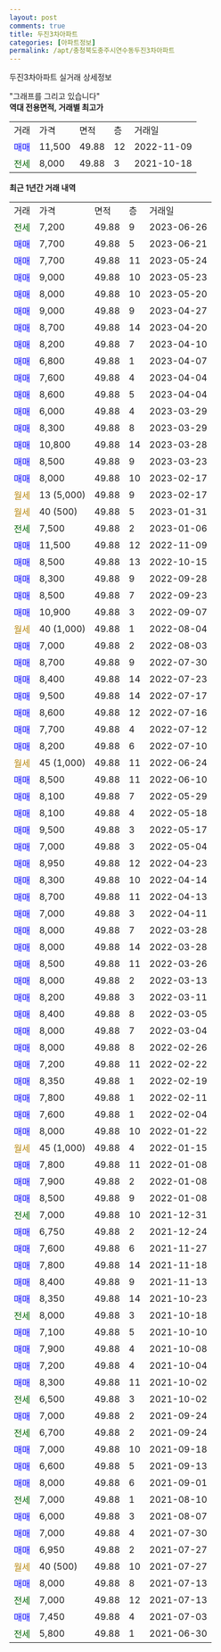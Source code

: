 ```yaml
---
layout: post
comments: true
title: 두진3차아파트
categories: [아파트정보]
permalink: /apt/충청북도충주시연수동두진3차아파트
---
```


두진3차아파트 실거래 상세정보

<script type="text/javascript">
  google.charts.load('current', {'packages':['line', 'corechart']});
  google.charts.setOnLoadCallback(drawChart);

  function drawChart() {
    var data = new google.visualization.DataTable();
    data.addColumn('date', '거래일');
    data.addColumn('number', "매매");
    data.addColumn('number', "전세");
    data.addColumn('number', "전매");

    data.addRows([[new Date(Date.parse("2023-06-26")), null, 7200, null], [new Date(Date.parse("2023-06-21")), 7700, null, null], [new Date(Date.parse("2023-05-24")), 7700, null, null], [new Date(Date.parse("2023-05-23")), 9000, null, null], [new Date(Date.parse("2023-05-20")), 8000, null, null], [new Date(Date.parse("2023-04-27")), 9000, null, null], [new Date(Date.parse("2023-04-20")), 8700, null, null], [new Date(Date.parse("2023-04-10")), 8200, null, null], [new Date(Date.parse("2023-04-07")), 6800, null, null], [new Date(Date.parse("2023-04-04")), 7600, null, null], [new Date(Date.parse("2023-04-04")), 8600, null, null], [new Date(Date.parse("2023-03-29")), 6000, null, null], [new Date(Date.parse("2023-03-29")), 8300, null, null], [new Date(Date.parse("2023-03-28")), 10800, null, null], [new Date(Date.parse("2023-03-23")), 8500, null, null], [new Date(Date.parse("2023-02-17")), 8000, null, null], [new Date(Date.parse("2023-02-17")), null, null, null], [new Date(Date.parse("2023-01-31")), null, null, null], [new Date(Date.parse("2023-01-06")), null, 7500, null], [new Date(Date.parse("2022-11-09")), 11500, null, null], [new Date(Date.parse("2022-10-15")), 8500, null, null], [new Date(Date.parse("2022-09-28")), 8300, null, null], [new Date(Date.parse("2022-09-23")), 8500, null, null], [new Date(Date.parse("2022-09-07")), 10900, null, null], [new Date(Date.parse("2022-08-04")), null, null, null], [new Date(Date.parse("2022-08-03")), 7000, null, null], [new Date(Date.parse("2022-07-30")), 8700, null, null], [new Date(Date.parse("2022-07-23")), 8400, null, null], [new Date(Date.parse("2022-07-17")), 9500, null, null], [new Date(Date.parse("2022-07-16")), 8600, null, null], [new Date(Date.parse("2022-07-12")), 7700, null, null], [new Date(Date.parse("2022-07-10")), 8200, null, null], [new Date(Date.parse("2022-06-24")), null, null, null], [new Date(Date.parse("2022-06-10")), 8500, null, null], [new Date(Date.parse("2022-05-29")), 8100, null, null], [new Date(Date.parse("2022-05-18")), 8100, null, null], [new Date(Date.parse("2022-05-17")), 9500, null, null], [new Date(Date.parse("2022-05-04")), 7000, null, null], [new Date(Date.parse("2022-04-23")), 8950, null, null], [new Date(Date.parse("2022-04-14")), 8300, null, null], [new Date(Date.parse("2022-04-13")), 8700, null, null], [new Date(Date.parse("2022-04-11")), 7000, null, null], [new Date(Date.parse("2022-03-28")), 8000, null, null], [new Date(Date.parse("2022-03-28")), 8000, null, null], [new Date(Date.parse("2022-03-26")), 8500, null, null], [new Date(Date.parse("2022-03-13")), 8000, null, null], [new Date(Date.parse("2022-03-11")), 8200, null, null], [new Date(Date.parse("2022-03-05")), 8400, null, null], [new Date(Date.parse("2022-03-04")), 8000, null, null], [new Date(Date.parse("2022-02-26")), 8000, null, null], [new Date(Date.parse("2022-02-22")), 7200, null, null], [new Date(Date.parse("2022-02-19")), 8350, null, null], [new Date(Date.parse("2022-02-11")), 7800, null, null], [new Date(Date.parse("2022-02-04")), 7600, null, null], [new Date(Date.parse("2022-01-22")), 8000, null, null], [new Date(Date.parse("2022-01-15")), null, null, null], [new Date(Date.parse("2022-01-08")), 7800, null, null], [new Date(Date.parse("2022-01-08")), 7900, null, null], [new Date(Date.parse("2022-01-08")), 8500, null, null], [new Date(Date.parse("2021-12-31")), null, 7000, null], [new Date(Date.parse("2021-12-24")), 6750, null, null], [new Date(Date.parse("2021-11-27")), 7600, null, null], [new Date(Date.parse("2021-11-18")), 7800, null, null], [new Date(Date.parse("2021-11-13")), 8400, null, null], [new Date(Date.parse("2021-10-23")), 8350, null, null], [new Date(Date.parse("2021-10-18")), null, 8000, null], [new Date(Date.parse("2021-10-10")), 7100, null, null], [new Date(Date.parse("2021-10-08")), 7900, null, null], [new Date(Date.parse("2021-10-04")), 7200, null, null], [new Date(Date.parse("2021-10-02")), 8300, null, null], [new Date(Date.parse("2021-10-02")), null, 6500, null], [new Date(Date.parse("2021-09-24")), 7000, null, null], [new Date(Date.parse("2021-09-24")), null, 6700, null], [new Date(Date.parse("2021-09-18")), 7000, null, null], [new Date(Date.parse("2021-09-13")), 6600, null, null], [new Date(Date.parse("2021-09-01")), 8000, null, null], [new Date(Date.parse("2021-08-10")), null, 7000, null], [new Date(Date.parse("2021-08-07")), 6000, null, null], [new Date(Date.parse("2021-07-30")), 7000, null, null], [new Date(Date.parse("2021-07-27")), 6950, null, null], [new Date(Date.parse("2021-07-27")), null, null, null], [new Date(Date.parse("2021-07-13")), 8000, null, null], [new Date(Date.parse("2021-07-13")), null, 7000, null], [new Date(Date.parse("2021-07-03")), 7450, null, null], [new Date(Date.parse("2021-06-30")), null, 5800, null]]);

    var options = {
      hAxis: {
        format: 'yyyy/MM/dd'
      },    
      lineWidth: 0,
      pointsVisible: true,    
      title: '최근 1년간 유형별 실거래가 분포',
      legend: { position: 'bottom' }
    };

    var formatter = new google.visualization.NumberFormat({pattern:'###,###'} );
    formatter.format(data, 1);
    formatter.format(data, 2);
    
    setTimeout(function() {
        var chart = new google.visualization.LineChart(document.getElementById('columnchart_material'));
        chart.draw(data, (options));
        document.getElementById('loading').style.display = 'none';
    }, 200);
  }
</script>


<div id="loading" style="z-index:20; display: block; margin-left: 0px">"그래프를 그리고 있습니다"</div>
<div id="columnchart_material" style="width: 95%; margin-left: 0px; display: block"></div>
<!-- contents start -->
<b>역대 전용면적, 거래별 최고가</b>
<table class="sortable">
    <tr>
      <td>거래</td>
      <td>가격</td>
      <td>면적</td>
      <td>층</td>
      <td>거래일</td>
    </tr>
        <tr>
          <td><a style="color: blue">매매</a></td>
          <td>11,500</td>
          <td>49.88</td>
          <td>12</td>
          <td>2022-11-09</td>
        </tr>        
        <tr>
              <td><a style="color: darkgreen">전세</a></td>
              <td>8,000</td>
              <td>49.88</td>
              <td>3</td>
              <td>2021-10-18</td>
            </tr>        
    
</table>

<b>최근 1년간 거래 내역</b>

<table class="sortable">
    <tr>
      <td>거래</td>
      <td>가격</td>
      <td>면적</td>
      <td>층</td>
      <td>거래일</td>
    </tr>
    <tr>
      <td><a style="color: darkgreen">전세</a></td>
      <td>7,200</td>
      <td>49.88</td>
      <td>9</td>
      <td>2023-06-26</td>
    </tr>          <tr>
      <td><a style="color: blue">매매</a></td>
      <td>7,700</td>
      <td>49.88</td>
      <td>5</td>
      <td>2023-06-21</td>
    </tr>          <tr>
      <td><a style="color: blue">매매</a></td>
      <td>7,700</td>
      <td>49.88</td>
      <td>11</td>
      <td>2023-05-24</td>
    </tr>          <tr>
      <td><a style="color: blue">매매</a></td>
      <td>9,000</td>
      <td>49.88</td>
      <td>10</td>
      <td>2023-05-23</td>
    </tr>          <tr>
      <td><a style="color: blue">매매</a></td>
      <td>8,000</td>
      <td>49.88</td>
      <td>10</td>
      <td>2023-05-20</td>
    </tr>          <tr>
      <td><a style="color: blue">매매</a></td>
      <td>9,000</td>
      <td>49.88</td>
      <td>9</td>
      <td>2023-04-27</td>
    </tr>          <tr>
      <td><a style="color: blue">매매</a></td>
      <td>8,700</td>
      <td>49.88</td>
      <td>14</td>
      <td>2023-04-20</td>
    </tr>          <tr>
      <td><a style="color: blue">매매</a></td>
      <td>8,200</td>
      <td>49.88</td>
      <td>7</td>
      <td>2023-04-10</td>
    </tr>          <tr>
      <td><a style="color: blue">매매</a></td>
      <td>6,800</td>
      <td>49.88</td>
      <td>1</td>
      <td>2023-04-07</td>
    </tr>          <tr>
      <td><a style="color: blue">매매</a></td>
      <td>7,600</td>
      <td>49.88</td>
      <td>4</td>
      <td>2023-04-04</td>
    </tr>          <tr>
      <td><a style="color: blue">매매</a></td>
      <td>8,600</td>
      <td>49.88</td>
      <td>5</td>
      <td>2023-04-04</td>
    </tr>          <tr>
      <td><a style="color: blue">매매</a></td>
      <td>6,000</td>
      <td>49.88</td>
      <td>4</td>
      <td>2023-03-29</td>
    </tr>          <tr>
      <td><a style="color: blue">매매</a></td>
      <td>8,300</td>
      <td>49.88</td>
      <td>8</td>
      <td>2023-03-29</td>
    </tr>          <tr>
      <td><a style="color: blue">매매</a></td>
      <td>10,800</td>
      <td>49.88</td>
      <td>14</td>
      <td>2023-03-28</td>
    </tr>          <tr>
      <td><a style="color: blue">매매</a></td>
      <td>8,500</td>
      <td>49.88</td>
      <td>9</td>
      <td>2023-03-23</td>
    </tr>          <tr>
      <td><a style="color: blue">매매</a></td>
      <td>8,000</td>
      <td>49.88</td>
      <td>10</td>
      <td>2023-02-17</td>
    </tr>          <tr>
      <td><a style="color: darkgoldenrod">월세</a></td>
      <td>13 (5,000)</td>
      <td>49.88</td>
      <td>9</td>
      <td>2023-02-17</td>
    </tr>          <tr>
      <td><a style="color: darkgoldenrod">월세</a></td>
      <td>40 (500)</td>
      <td>49.88</td>
      <td>5</td>
      <td>2023-01-31</td>
    </tr>          <tr>
      <td><a style="color: darkgreen">전세</a></td>
      <td>7,500</td>
      <td>49.88</td>
      <td>2</td>
      <td>2023-01-06</td>
    </tr>          <tr>
      <td><a style="color: blue">매매</a></td>
      <td>11,500</td>
      <td>49.88</td>
      <td>12</td>
      <td>2022-11-09</td>
    </tr>          <tr>
      <td><a style="color: blue">매매</a></td>
      <td>8,500</td>
      <td>49.88</td>
      <td>13</td>
      <td>2022-10-15</td>
    </tr>          <tr>
      <td><a style="color: blue">매매</a></td>
      <td>8,300</td>
      <td>49.88</td>
      <td>9</td>
      <td>2022-09-28</td>
    </tr>          <tr>
      <td><a style="color: blue">매매</a></td>
      <td>8,500</td>
      <td>49.88</td>
      <td>7</td>
      <td>2022-09-23</td>
    </tr>          <tr>
      <td><a style="color: blue">매매</a></td>
      <td>10,900</td>
      <td>49.88</td>
      <td>3</td>
      <td>2022-09-07</td>
    </tr>          <tr>
      <td><a style="color: darkgoldenrod">월세</a></td>
      <td>40 (1,000)</td>
      <td>49.88</td>
      <td>1</td>
      <td>2022-08-04</td>
    </tr>          <tr>
      <td><a style="color: blue">매매</a></td>
      <td>7,000</td>
      <td>49.88</td>
      <td>2</td>
      <td>2022-08-03</td>
    </tr>          <tr>
      <td><a style="color: blue">매매</a></td>
      <td>8,700</td>
      <td>49.88</td>
      <td>9</td>
      <td>2022-07-30</td>
    </tr>          <tr>
      <td><a style="color: blue">매매</a></td>
      <td>8,400</td>
      <td>49.88</td>
      <td>14</td>
      <td>2022-07-23</td>
    </tr>          <tr>
      <td><a style="color: blue">매매</a></td>
      <td>9,500</td>
      <td>49.88</td>
      <td>14</td>
      <td>2022-07-17</td>
    </tr>          <tr>
      <td><a style="color: blue">매매</a></td>
      <td>8,600</td>
      <td>49.88</td>
      <td>12</td>
      <td>2022-07-16</td>
    </tr>          <tr>
      <td><a style="color: blue">매매</a></td>
      <td>7,700</td>
      <td>49.88</td>
      <td>4</td>
      <td>2022-07-12</td>
    </tr>          <tr>
      <td><a style="color: blue">매매</a></td>
      <td>8,200</td>
      <td>49.88</td>
      <td>6</td>
      <td>2022-07-10</td>
    </tr>          <tr>
      <td><a style="color: darkgoldenrod">월세</a></td>
      <td>45 (1,000)</td>
      <td>49.88</td>
      <td>11</td>
      <td>2022-06-24</td>
    </tr>          <tr>
      <td><a style="color: blue">매매</a></td>
      <td>8,500</td>
      <td>49.88</td>
      <td>11</td>
      <td>2022-06-10</td>
    </tr>          <tr>
      <td><a style="color: blue">매매</a></td>
      <td>8,100</td>
      <td>49.88</td>
      <td>7</td>
      <td>2022-05-29</td>
    </tr>          <tr>
      <td><a style="color: blue">매매</a></td>
      <td>8,100</td>
      <td>49.88</td>
      <td>4</td>
      <td>2022-05-18</td>
    </tr>          <tr>
      <td><a style="color: blue">매매</a></td>
      <td>9,500</td>
      <td>49.88</td>
      <td>3</td>
      <td>2022-05-17</td>
    </tr>          <tr>
      <td><a style="color: blue">매매</a></td>
      <td>7,000</td>
      <td>49.88</td>
      <td>3</td>
      <td>2022-05-04</td>
    </tr>          <tr>
      <td><a style="color: blue">매매</a></td>
      <td>8,950</td>
      <td>49.88</td>
      <td>12</td>
      <td>2022-04-23</td>
    </tr>          <tr>
      <td><a style="color: blue">매매</a></td>
      <td>8,300</td>
      <td>49.88</td>
      <td>10</td>
      <td>2022-04-14</td>
    </tr>          <tr>
      <td><a style="color: blue">매매</a></td>
      <td>8,700</td>
      <td>49.88</td>
      <td>11</td>
      <td>2022-04-13</td>
    </tr>          <tr>
      <td><a style="color: blue">매매</a></td>
      <td>7,000</td>
      <td>49.88</td>
      <td>3</td>
      <td>2022-04-11</td>
    </tr>          <tr>
      <td><a style="color: blue">매매</a></td>
      <td>8,000</td>
      <td>49.88</td>
      <td>7</td>
      <td>2022-03-28</td>
    </tr>          <tr>
      <td><a style="color: blue">매매</a></td>
      <td>8,000</td>
      <td>49.88</td>
      <td>14</td>
      <td>2022-03-28</td>
    </tr>          <tr>
      <td><a style="color: blue">매매</a></td>
      <td>8,500</td>
      <td>49.88</td>
      <td>11</td>
      <td>2022-03-26</td>
    </tr>          <tr>
      <td><a style="color: blue">매매</a></td>
      <td>8,000</td>
      <td>49.88</td>
      <td>2</td>
      <td>2022-03-13</td>
    </tr>          <tr>
      <td><a style="color: blue">매매</a></td>
      <td>8,200</td>
      <td>49.88</td>
      <td>3</td>
      <td>2022-03-11</td>
    </tr>          <tr>
      <td><a style="color: blue">매매</a></td>
      <td>8,400</td>
      <td>49.88</td>
      <td>8</td>
      <td>2022-03-05</td>
    </tr>          <tr>
      <td><a style="color: blue">매매</a></td>
      <td>8,000</td>
      <td>49.88</td>
      <td>7</td>
      <td>2022-03-04</td>
    </tr>          <tr>
      <td><a style="color: blue">매매</a></td>
      <td>8,000</td>
      <td>49.88</td>
      <td>8</td>
      <td>2022-02-26</td>
    </tr>          <tr>
      <td><a style="color: blue">매매</a></td>
      <td>7,200</td>
      <td>49.88</td>
      <td>11</td>
      <td>2022-02-22</td>
    </tr>          <tr>
      <td><a style="color: blue">매매</a></td>
      <td>8,350</td>
      <td>49.88</td>
      <td>1</td>
      <td>2022-02-19</td>
    </tr>          <tr>
      <td><a style="color: blue">매매</a></td>
      <td>7,800</td>
      <td>49.88</td>
      <td>1</td>
      <td>2022-02-11</td>
    </tr>          <tr>
      <td><a style="color: blue">매매</a></td>
      <td>7,600</td>
      <td>49.88</td>
      <td>1</td>
      <td>2022-02-04</td>
    </tr>          <tr>
      <td><a style="color: blue">매매</a></td>
      <td>8,000</td>
      <td>49.88</td>
      <td>10</td>
      <td>2022-01-22</td>
    </tr>          <tr>
      <td><a style="color: darkgoldenrod">월세</a></td>
      <td>45 (1,000)</td>
      <td>49.88</td>
      <td>4</td>
      <td>2022-01-15</td>
    </tr>          <tr>
      <td><a style="color: blue">매매</a></td>
      <td>7,800</td>
      <td>49.88</td>
      <td>11</td>
      <td>2022-01-08</td>
    </tr>          <tr>
      <td><a style="color: blue">매매</a></td>
      <td>7,900</td>
      <td>49.88</td>
      <td>2</td>
      <td>2022-01-08</td>
    </tr>          <tr>
      <td><a style="color: blue">매매</a></td>
      <td>8,500</td>
      <td>49.88</td>
      <td>9</td>
      <td>2022-01-08</td>
    </tr>          <tr>
      <td><a style="color: darkgreen">전세</a></td>
      <td>7,000</td>
      <td>49.88</td>
      <td>10</td>
      <td>2021-12-31</td>
    </tr>          <tr>
      <td><a style="color: blue">매매</a></td>
      <td>6,750</td>
      <td>49.88</td>
      <td>2</td>
      <td>2021-12-24</td>
    </tr>          <tr>
      <td><a style="color: blue">매매</a></td>
      <td>7,600</td>
      <td>49.88</td>
      <td>6</td>
      <td>2021-11-27</td>
    </tr>          <tr>
      <td><a style="color: blue">매매</a></td>
      <td>7,800</td>
      <td>49.88</td>
      <td>14</td>
      <td>2021-11-18</td>
    </tr>          <tr>
      <td><a style="color: blue">매매</a></td>
      <td>8,400</td>
      <td>49.88</td>
      <td>9</td>
      <td>2021-11-13</td>
    </tr>          <tr>
      <td><a style="color: blue">매매</a></td>
      <td>8,350</td>
      <td>49.88</td>
      <td>14</td>
      <td>2021-10-23</td>
    </tr>          <tr>
      <td><a style="color: darkgreen">전세</a></td>
      <td>8,000</td>
      <td>49.88</td>
      <td>3</td>
      <td>2021-10-18</td>
    </tr>          <tr>
      <td><a style="color: blue">매매</a></td>
      <td>7,100</td>
      <td>49.88</td>
      <td>5</td>
      <td>2021-10-10</td>
    </tr>          <tr>
      <td><a style="color: blue">매매</a></td>
      <td>7,900</td>
      <td>49.88</td>
      <td>4</td>
      <td>2021-10-08</td>
    </tr>          <tr>
      <td><a style="color: blue">매매</a></td>
      <td>7,200</td>
      <td>49.88</td>
      <td>4</td>
      <td>2021-10-04</td>
    </tr>          <tr>
      <td><a style="color: blue">매매</a></td>
      <td>8,300</td>
      <td>49.88</td>
      <td>11</td>
      <td>2021-10-02</td>
    </tr>          <tr>
      <td><a style="color: darkgreen">전세</a></td>
      <td>6,500</td>
      <td>49.88</td>
      <td>3</td>
      <td>2021-10-02</td>
    </tr>          <tr>
      <td><a style="color: blue">매매</a></td>
      <td>7,000</td>
      <td>49.88</td>
      <td>2</td>
      <td>2021-09-24</td>
    </tr>          <tr>
      <td><a style="color: darkgreen">전세</a></td>
      <td>6,700</td>
      <td>49.88</td>
      <td>2</td>
      <td>2021-09-24</td>
    </tr>          <tr>
      <td><a style="color: blue">매매</a></td>
      <td>7,000</td>
      <td>49.88</td>
      <td>10</td>
      <td>2021-09-18</td>
    </tr>          <tr>
      <td><a style="color: blue">매매</a></td>
      <td>6,600</td>
      <td>49.88</td>
      <td>5</td>
      <td>2021-09-13</td>
    </tr>          <tr>
      <td><a style="color: blue">매매</a></td>
      <td>8,000</td>
      <td>49.88</td>
      <td>6</td>
      <td>2021-09-01</td>
    </tr>          <tr>
      <td><a style="color: darkgreen">전세</a></td>
      <td>7,000</td>
      <td>49.88</td>
      <td>1</td>
      <td>2021-08-10</td>
    </tr>          <tr>
      <td><a style="color: blue">매매</a></td>
      <td>6,000</td>
      <td>49.88</td>
      <td>3</td>
      <td>2021-08-07</td>
    </tr>          <tr>
      <td><a style="color: blue">매매</a></td>
      <td>7,000</td>
      <td>49.88</td>
      <td>4</td>
      <td>2021-07-30</td>
    </tr>          <tr>
      <td><a style="color: blue">매매</a></td>
      <td>6,950</td>
      <td>49.88</td>
      <td>2</td>
      <td>2021-07-27</td>
    </tr>          <tr>
      <td><a style="color: darkgoldenrod">월세</a></td>
      <td>40 (500)</td>
      <td>49.88</td>
      <td>10</td>
      <td>2021-07-27</td>
    </tr>          <tr>
      <td><a style="color: blue">매매</a></td>
      <td>8,000</td>
      <td>49.88</td>
      <td>8</td>
      <td>2021-07-13</td>
    </tr>          <tr>
      <td><a style="color: darkgreen">전세</a></td>
      <td>7,000</td>
      <td>49.88</td>
      <td>12</td>
      <td>2021-07-13</td>
    </tr>          <tr>
      <td><a style="color: blue">매매</a></td>
      <td>7,450</td>
      <td>49.88</td>
      <td>4</td>
      <td>2021-07-03</td>
    </tr>          <tr>
      <td><a style="color: darkgreen">전세</a></td>
      <td>5,800</td>
      <td>49.88</td>
      <td>1</td>
      <td>2021-06-30</td>
    </tr>      </table>
<!-- contents end -->    


